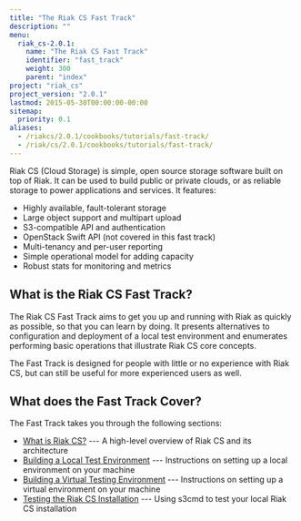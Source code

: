 ```yaml
---
title: "The Riak CS Fast Track"
description: ""
menu:
  riak_cs-2.0.1:
    name: "The Riak CS Fast Track"
    identifier: "fast_track"
    weight: 300
    parent: "index"
project: "riak_cs"
project_version: "2.0.1"
lastmod: 2015-05-30T00:00:00-00:00
sitemap:
  priority: 0.1
aliases:
  - /riakcs/2.0.1/cookbooks/tutorials/fast-track/
  - /riak/cs/2.0.1/cookbooks/tutorials/fast-track/
---
```


Riak CS (Cloud Storage) is simple, open source storage software built on
top of Riak. It can be used to build public or private clouds, or as
reliable storage to power applications and services. It features:

* Highly available, fault-tolerant storage
* Large object support and multipart upload
* S3-compatible API and authentication
* OpenStack Swift API (not covered in this fast track)
* Multi-tenancy and per-user reporting
* Simple operational model for adding capacity
* Robust stats for monitoring and metrics

## What is the Riak CS Fast Track?

The Riak CS Fast Track aims to get you up and running with Riak as
quickly as possible, so that you can learn by doing.  It presents
alternatives to configuration and deployment of a local test environment
and enumerates performing basic operations that illustrate Riak CS core
concepts.

The Fast Track is designed for people with little or no experience with
Riak CS, but can still be useful for more experienced users as well.

## What does the Fast Track Cover?

The Fast Track takes you through the following sections:

* [What is Riak CS?](what-is-riak-cs) --- A high-level overview of Riak
  CS and its architecture
* [Building a Local Test Environment](local-testing-environment) --- Instructions on setting up a
  local environment on your machine
* [Building a Virtual Testing Environment](virtual-test-environment) --- Instructions on setting
  up a virtual environment on your machine
* [Testing the Riak CS Installation](test-installation) ---  Using s3cmd to test your
  local Riak CS installation
